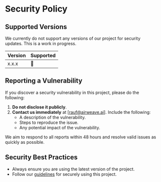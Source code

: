 # Security Policy

## Supported Versions

We currently do not support any versions of our project for security updates. This is a work in progress.

| Version | Supported          |
|---------|--------------------|
| x.x.x   | :red_circle:       |

## Reporting a Vulnerability

If you discover a security vulnerability in this project, please do the following:

1. **Do not disclose it publicly**.
2. **Contact us immediately** at [rauf@airweave.ai]. Include the following:
   - A description of the vulnerability.
   - Steps to reproduce the issue.
   - Any potential impact of the vulnerability.

We aim to respond to all reports within 48 hours and resolve valid issues as quickly as possible.

## Security Best Practices

- Always ensure you are using the latest version of the project.
- Follow our [guidelines](https://example.com/security-guidelines) for securely using this project.
